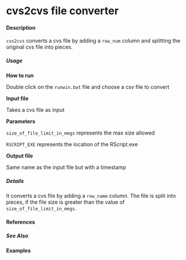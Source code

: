 # cvs2cvs file converter

#### Description
`cvs2cvs` converts a cvs file by adding a `row_num` column and splitting the original cvs file into pieces.

##### Usage

__How to run__

Double click on the `runwin.bat` file and choose a csv file to convert

__Input file__

Takes a cvs file as input

__Parameters__

`size_of_file_limit_in_megs` represents the max size allowed


`RSCRIPT_EXE` represents the location of the RScript.exe

__Output file__

Same name as the input file but with a timestamp


##### Details

It converts a cvs file by adding a `row_name` column.
The file is split into pieces, if the file size is greater than the value of `size_of_file_limit_in_megs`.

#### References

##### See Also

#### Examples

